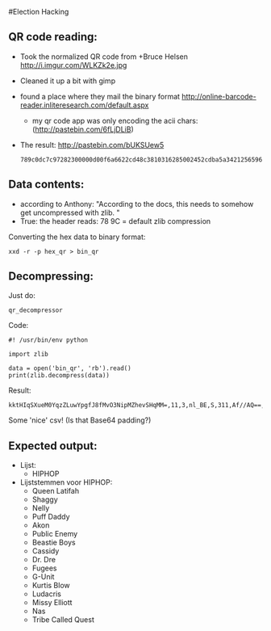 #Election Hacking

## QR code reading:

* Took the normalized QR code from +Bruce Helsen http://i.imgur.com/WLKZk2e.jpg
* Cleaned it up a bit with gimp
* found a place where they mail the binary format http://online-barcode-reader.inliteresearch.com/default.aspx
	* my qr code app was only encoding the acii chars: (http://pastebin.com/6fLjDLiB)
* The result: http://pastebin.com/bUKSUew5

      789c0dc7c97282300000d00f6a6622cd48c3810316285002452cdba5a34212565964cbd7db777b75fdb4ec214ce6821cd24164eebca63da30ea664f19157f624e3c5125a03212a90248040d7fc9d0c1002f43f8d42a805aa0ac0034e66da6e2c77ad86629e4489408fd36dd3c7a56c8cab1d71798df8793f99ec59f47c8c356f3bf468617b3b051edeaf9c6df4ec8e97771e0625bc17ad9c26b27e14e67df0f3fe728b23a5ab202ebafc936668df230245fc26f40adb3ff9c0bedae943e883edb78ae7d56930fb38b603b35a0bf7db5985a1e866e9f8d2d10a7fd517628a5246

## Data contents:

* according to Anthony: "According to the docs, this needs to somehow get uncompressed with zlib. "
* True: the header reads: 78 9C = default zlib compression

Converting the hex data to binary format: 

    xxd -r -p hex_qr > bin_qr

## Decompressing: 

Just do: 

    qr_decompressor

Code:

    #! /usr/bin/env python

    import zlib

    data = open('bin_qr', 'rb').read()
    print(zlib.decompress(data))
    
    
Result:

    kktHIqSXueM0YqzZLuwYpgfJ8fMvO3NipMZhevSHqMM=,11,3,nl_BE,S,311,Af//AQ==,,o/sFYmxgdLHlf8hXVXz3oBbxDrvilEaIVh6wVhRyBFgtephrWANx0p3vgymsQN8yahgxfRLrT2hSQi/cem6YX6D5zFcqOdpTbWV9nj/8endCfZ3yyVM/zW+zDj8IPdqgGms7zDqIOm9NNkYQuO8WIQFjweLKJwzE9DFiJO15HSU=
    
Some 'nice' csv! (Is that Base64 padding?)

## Expected output:

* Lijst: 
	* HIPHOP
* Lijststemmen voor HIPHOP:
	* Queen Latifah
	* Shaggy
	* Nelly
	* Puff Daddy
	* Akon
	* Public Enemy
	* Beastie Boys
	* Cassidy
	* Dr. Dre
	* Fugees
	* G-Unit
	* Kurtis Blow
	* Ludacris
	* Missy Elliott
	* Nas 
	* Tribe Called Quest
